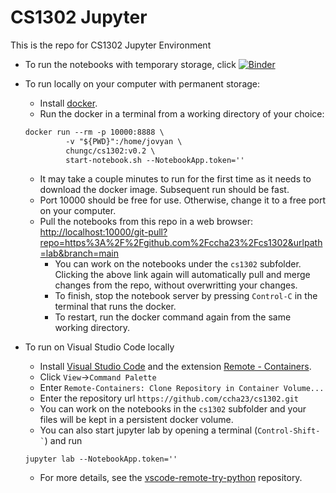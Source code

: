 # CS1302 Jupyter

This is the repo for CS1302 Jupyter Environment 

- To run the notebooks with temporary storage, click 
[![Binder](https://mybinder.org/badge_logo.svg)](https://mybinder.org/v2/gh/ccha23/cs1302jupyter/HEAD?urlpath=git-pull?repo%3Dhttps%3A%2F%2Fgithub.com%2Fccha23%2Fcs1302%26urlpath%3Dlab)

- To run locally on your computer with permanent storage:
  - Install [docker](
https://docs.docker.com/get-started/#download-and-install-docker).
  - Run the docker in a terminal from a working directory of your choice:  
  ```markdown
  docker run --rm -p 10000:8888 \
           -v "${PWD}":/home/jovyan \
           chungc/cs1302:v0.2 \
           start-notebook.sh --NotebookApp.token=''
  ```
    - It may take a couple minutes to run for the first time as it needs to download the docker image. Subsequent run should be fast.
    - Port 10000 should be free for use. Otherwise, change it to a free port on your computer.
  - Pull the notebooks from this repo in a web browser:  
  <http://localhost:10000/git-pull?repo=https%3A%2F%2Fgithub.com%2Fccha23%2Fcs1302&urlpath=lab&branch=main>
    - You can work on the notebooks under the `cs1302` subfolder. Clicking the above link again will automatically pull and merge changes from the repo, without overwritting your changes.
    - To finish, stop the notebook server by pressing `Control-C` in the terminal that runs the docker.
    - To restart, run the docker command again from the same working directory.

- To run on Visual Studio Code locally
  - Install [Visual Studio Code](https://code.visualstudio.com/) and the extension [Remote - Containers](https://marketplace.visualstudio.com/items?itemName=ms-vscode-remote.remote-containers).
  - Click `View`->`Command Palette` 
  - Enter `Remote-Containers: Clone Repository in Container Volume...`
  - Enter the repository url `https://github.com/ccha23/cs1302.git`
  - You can work on the notebooks in the `cs1302` subfolder and your files will be kept in a persistent docker volume.
  - You can also start jupyter lab by opening a terminal (`` Control-Shift-` ``) and run
  ```
  jupyter lab --NotebookApp.token=''
  ```
  - For more details, see the [vscode-remote-try-python](https://github.com/microsoft/vscode-remote-try-python) repository.
